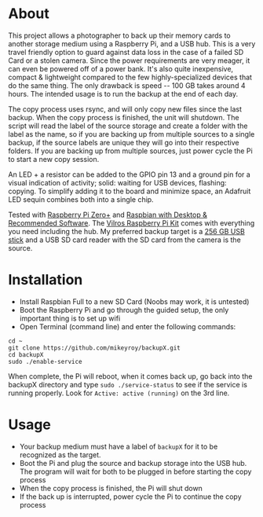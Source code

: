 # About
This project allows a photographer to back up their memory cards to another storage medium using a Raspberry Pi, and a USB hub. This is a very travel friendly option to guard against data loss in the case of a failed SD Card or a stolen camera. Since the power requirements are very meager, it can even be powered off of a power bank. It's also quite inexpensive, compact & lightweight compared to the few highly-specialized devices that do the same thing. The only drawback is speed -- 100 GB takes around 4 hours. The intended usage is to run the backup at the end of each day.

The copy process uses rsync, and will only copy new files since the last backup. When the copy process is finished, the unit will shutdown. The script will read the label of the source storage and create a folder with the label as the name, so if you are backing up from multiple sources to a single backup, if the source labels are unique they will go into their respective folders. If you are backing up from multiple sources, just power cycle the Pi to start a new copy session.

An LED + a resistor can be added to the GPIO pin 13 and a ground pin for a visual indication of activity; solid: waiting for USB devices, flashing: copying. To simplify adding it to the board and minimize space, an Adafruit LED sequin combines both into a single chip.

Tested with [Raspberry Pi Zero+](https://amzn.to/2FL7yTT) and [Raspbian with Desktop & Recommended Software](https://www.raspberrypi.org/downloads/raspbian/). The [Vilros Raspberry Pi Kit](https://amzn.to/2FL7yTT) comes with everything you need including the hub. My preferred backup target is a [256 GB USB stick](https://amzn.to/2U8yqkL) and a USB SD card reader with the SD card from the camera is the source.

# Installation
 - Install Raspbian Full to a new SD Card (Noobs may work, it is untested)
 - Boot the Raspberry Pi and go through the guided setup, the only important thing is to set up wifi 
 - Open Terminal (command line) and enter the following commands:
```
cd ~
git clone https://github.com/mikeyroy/backupX.git
cd backupX
sudo ./enable-service
```
When complete, the Pi will reboot, when it comes back up, go back into the backupX directory and type `sudo ./service-status` to see if the service is running properly. Look for `Active: active (running)` on the 3rd line.

# Usage
 - Your backup medium must have a label of `backupX` for it to be recognized as the target.
 - Boot the Pi and plug the source and backup storage into the USB hub. The program will wait for both to be plugged in before starting the copy process
 - When the copy process is finished, the Pi will shut down
 - If the back up is interrupted, power cycle the Pi to continue the copy process
